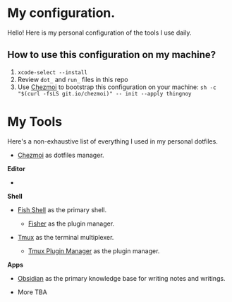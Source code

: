 # My configuration.

Hello! Here is my personal configuration of the tools I use daily.

## How to use this configuration on my machine?

1. `xcode-select --install`
2. Review `dot_` and `run_` files in this repo
3. Use [Chezmoi](https://www.chezmoi.io) to bootstrap this configuration on your machine: `sh -c "$(curl -fsLS git.io/chezmoi)" -- init --apply thingnoy`

# My Tools

Here's a non-exhaustive list of everything I used in my personal dotfiles.

- [Chezmoi](https://www.chezmoi.io) as dotfiles manager.

**Editor**

-

**Shell**

- [Fish Shell](https://fishshell.com) as the primary shell.

  - [Fisher](https://github.com/jorgebucaran/fisher) as the plugin manager.

- [Tmux](https://github.com/tmux/tmux) as the terminal multiplexer.

  - [Tmux Plugin Manager](https://github.com/tmux-plugins/tpm) as the plugin manager.

**Apps**

- [Obsidian](https://obsidian.md) as the primary knowledge base for writing notes and writings.

- More TBA

